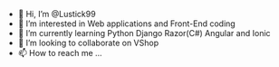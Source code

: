 - 👋 Hi, I’m @Lustick99
- 👀 I’m interested in Web applications and Front-End coding
- 🌱 I’m currently learning Python Django Razor(C#) Angular and Ionic
- 💞️ I’m looking to collaborate on VShop
- 📫 How to reach me ...

<!---
Lustick99/Lustick99 is a ✨ special ✨ repository because its `README.md` (this file) appears on your GitHub profile.
You can click the Preview link to take a look at your changes.
--->
